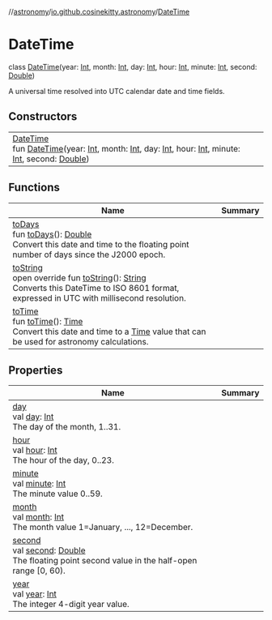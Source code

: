 //[astronomy](../../../index.md)/[io.github.cosinekitty.astronomy](../index.md)/[DateTime](index.md)

# DateTime

class [DateTime](index.md)(year: [Int](https://kotlinlang.org/api/latest/jvm/stdlib/kotlin/-int/index.html), month: [Int](https://kotlinlang.org/api/latest/jvm/stdlib/kotlin/-int/index.html), day: [Int](https://kotlinlang.org/api/latest/jvm/stdlib/kotlin/-int/index.html), hour: [Int](https://kotlinlang.org/api/latest/jvm/stdlib/kotlin/-int/index.html), minute: [Int](https://kotlinlang.org/api/latest/jvm/stdlib/kotlin/-int/index.html), second: [Double](https://kotlinlang.org/api/latest/jvm/stdlib/kotlin/-double/index.html))

A universal time resolved into UTC calendar date and time fields.

## Constructors

| | |
|---|---|
| [DateTime](-date-time.md)<br>fun [DateTime](-date-time.md)(year: [Int](https://kotlinlang.org/api/latest/jvm/stdlib/kotlin/-int/index.html), month: [Int](https://kotlinlang.org/api/latest/jvm/stdlib/kotlin/-int/index.html), day: [Int](https://kotlinlang.org/api/latest/jvm/stdlib/kotlin/-int/index.html), hour: [Int](https://kotlinlang.org/api/latest/jvm/stdlib/kotlin/-int/index.html), minute: [Int](https://kotlinlang.org/api/latest/jvm/stdlib/kotlin/-int/index.html), second: [Double](https://kotlinlang.org/api/latest/jvm/stdlib/kotlin/-double/index.html)) |

## Functions

| Name | Summary |
|---|---|
| [toDays](to-days.md)<br>fun [toDays](to-days.md)(): [Double](https://kotlinlang.org/api/latest/jvm/stdlib/kotlin/-double/index.html)<br>Convert this date and time to the floating point number of days since the J2000 epoch. |
| [toString](to-string.md)<br>open override fun [toString](to-string.md)(): [String](https://kotlinlang.org/api/latest/jvm/stdlib/kotlin/-string/index.html)<br>Converts this DateTime to ISO 8601 format, expressed in UTC with millisecond resolution. |
| [toTime](to-time.md)<br>fun [toTime](to-time.md)(): [Time](../-time/index.md)<br>Convert this date and time to a [Time](../-time/index.md) value that can be used for astronomy calculations. |

## Properties

| Name | Summary |
|---|---|
| [day](day.md)<br>val [day](day.md): [Int](https://kotlinlang.org/api/latest/jvm/stdlib/kotlin/-int/index.html)<br>The day of the month, 1..31. |
| [hour](hour.md)<br>val [hour](hour.md): [Int](https://kotlinlang.org/api/latest/jvm/stdlib/kotlin/-int/index.html)<br>The hour of the day, 0..23. |
| [minute](minute.md)<br>val [minute](minute.md): [Int](https://kotlinlang.org/api/latest/jvm/stdlib/kotlin/-int/index.html)<br>The minute value 0..59. |
| [month](month.md)<br>val [month](month.md): [Int](https://kotlinlang.org/api/latest/jvm/stdlib/kotlin/-int/index.html)<br>The month value 1=January, ..., 12=December. |
| [second](second.md)<br>val [second](second.md): [Double](https://kotlinlang.org/api/latest/jvm/stdlib/kotlin/-double/index.html)<br>The floating point second value in the half-open range [0, 60). |
| [year](year.md)<br>val [year](year.md): [Int](https://kotlinlang.org/api/latest/jvm/stdlib/kotlin/-int/index.html)<br>The integer 4-digit year value. |
